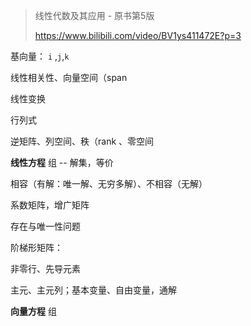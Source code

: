 > 线性代数及其应用 - 原书第5版
>
> https://www.bilibili.com/video/BV1ys411472E?p=3

基向量： `i` ,`j`,`k`    

线性相关性、向量空间（span  

线性变换  

行列式  

逆矩阵、列空间、秩（rank 、零空间  





**线性方程** 组 -- 解集，等价  

相容（有解：唯一解、无穷多解）、不相容（无解）  

系数矩阵，增广矩阵  



存在与唯一性问题  

阶梯形矩阵：  

非零行、先导元素  

主元、主元列；基本变量、自由变量，通解  



**向量方程** 组  

  



